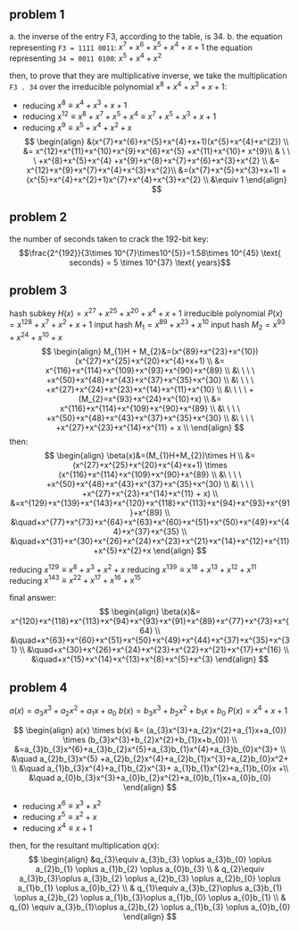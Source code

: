 ## problem 1
a. the inverse of the entry F3, according to the table, is 34.
b.
the equation representing `F3 = 1111 0011`: $x^{7}+x^{6}+x^{5}+x^{4}+x+1$
the equation representing `34 = 0011 0100`: $x^{5}+x^{4}+x^{2}$

then, to prove that they are multiplicative inverse, we take the multiplication `F3 . 34` over the irreducible polynomial $x^{8}+x^{4}+x^{3}+x+1$:

- reducing $x^{8}\equiv x^{4}+x^{3}+x+1$
- reducing $x^{12}\equiv x^{8}+x^{7}+x^{5}+x^{4}\equiv x^{7}+x^{5}+x^{3}+x+1$
- reducing $x^{9}\equiv x^{5}+x^{4}+x^{2}+x$
$$
\begin{align}
&(x^{7}+x^{6}+x^{5}+x^{4}+x+1)(x^{5}+x^{4}+x^{2}) \\
&= x^{12}+x^{11}+x^{10}+x^{9}+x^{6}+x^{5} +x^{11}+x^{10}+ x^{9}\\
& \ \ \ +x^{8}+x^{5}+x^{4} +x^{9}+x^{8}+x^{7}+x^{6}+x^{3}+x^{2} \\
&= x^{12}+x^{9}+x^{7}+x^{4}+x^{3}+x^{2}\\
&=(x^{7}+x^{5}+x^{3}+x+1) + (x^{5}+x^{4}+x^{2}+1)x^{7}+x^{4}+x^{3}+x^{2} \\
&\equiv 1
\end{align}
$$
## problem 2
the number of seconds taken to crack the 192-bit key:
$$\frac{2^{192}}{3\times 10^{7}\times10^{5}}=1.58\times 10^{45} \text{ seconds} = 5 \times 10^{37} \text{ years}$$
## problem 3
hash subkey $H(x)=x^{27}+x^{25}+x^{20}+x^{4}+x+1$
irreducible polynomial $P(x)=x^{128}+x^{7}+x^{2}+x+1$
input hash $M_{1}=x^{89}+x^{23}+x^{10}$
input hash $M_{2}=x^{93}+x^{24}+x^{10}+x$
$$
\begin{align}
M_{1}H + M_{2}&=(x^{89}+x^{23}+x^{10})(x^{27}+x^{25}+x^{20}+x^{4}+x+1) \\
&= x^{116}+x^{114}+x^{109}+x^{93}+x^{90}+x^{89} \\
&\ \ \ \  +x^{50}+x^{48}+x^{43}+x^{37}+x^{35}+x^{30} \\
&\ \ \ \   +x^{27}+x^{24}+x^{23}+x^{14}+x^{11}+x^{10} \\
&\ \ \ \ +(M_{2}=x^{93}+x^{24}+x^{10}+x) \\
&= x^{116}+x^{114}+x^{109}+x^{90}+x^{89} \\
&\ \ \ \   +x^{50}+x^{48}+x^{43}+x^{37}+x^{35}+x^{30} \\
&\ \ \ \   +x^{27}+x^{23}+x^{14}+x^{11} + x \\
\end{align}
$$
then:
$$
\begin{align}
\beta(x)&=(M_{1}H+M_{2})\times H \\
&= (x^{27}+x^{25}+x^{20}+x^{4}+x+1) \times (x^{116}+x^{114}+x^{109}+x^{90}+x^{89} \\
&\ \ \ \   +x^{50}+x^{48}+x^{43}+x^{37}+x^{35}+x^{30} \\
&\ \ \ \   +x^{27}+x^{23}+x^{14}+x^{11} + x) \\
&=x^{129}+x^{139}+x^{143}+x^{120}+x^{118}+x^{113}+x^{94}+x^{93}+x^{91}+x^{89} \\
&\quad+x^{77}+x^{73}+x^{64}+x^{63}+x^{60}+x^{51}+x^{50}+x^{49}+x^{44}+x^{37}+x^{35} \\
&\quad+x^{31}+x^{30}+x^{26}+x^{24}+x^{23}+x^{21}+x^{14}+x^{12}+x^{11}+x^{5}+x^{2}+x
\end{align}
$$

reducing $x^{129}\equiv x^{8}+x^{3}+x^{2}+x$
reducing $x^{139} \equiv x^{18}+x^{13}+x^{12}+x^{11}$
reducing $x^{143} \equiv x^{22}+x^{17}+x^{16}+x^{15}$

final answer:
$$
\begin{align}
\beta(x)&=
x^{120}+x^{118}+x^{113}+x^{94}+x^{93}+x^{91}+x^{89}+x^{77}+x^{73}+x^{64} \\
&\quad+x^{63}+x^{60}+x^{51}+x^{50}+x^{49}+x^{44}+x^{37}+x^{35}+x^{31} \\
&\quad+x^{30}+x^{26}+x^{24}+x^{23}+x^{22}+x^{21}+x^{17}+x^{16} \\
&\quad+x^{15}+x^{14}+x^{13}+x^{8}+x^{5}+x^{3}
\end{align}
$$
## problem 4
$a(x) = a_{3}x^{3}+a_{2}x^{2}+a_{1}x+a_{0}$
$b(x) = b_{3}x^{3}+b_{2}x^{2}+b_{1}x+b_{0}$
$P(x)=x^{4}+x+1$

$$
\begin{align}
a(x) \times b(x) &= (a_{3}x^{3}+a_{2}x^{2}+a_{1}x+a_{0}) \times (b_{3}x^{3}+b_{2}x^{2}+b_{1}x+b_{0}) \\
&=a_{3}b_{3}x^{6}+a_{3}b_{2}x^{5}+a_{3}b_{1}x^{4}+a_{3}b_{0}x^{3}+ \\
&\quad a_{2}b_{3}x^{5} +a_{2}b_{2}x^{4}+a_{2}b_{1}x^{3}+a_{2}b_{0}x^2+ \\
&\quad a_{1}b_{3}x^{4}+a_{1}b_{2}x^{3}+ a_{1}b_{1}x^{2}+a_{1}b_{0}x +\\
&\quad  a_{0}b_{3}x^{3}+a_{0}b_{2}x^{2}+a_{0}b_{1}x+a_{0}b_{0}
\end{align}
$$

- reducing $x^{6}\equiv x^{3}+x^{2}$
- reducing $x^{5}\equiv x^{2}+x$
- reducing $x^{4}\equiv x+1$

then, for the resultant multiplication $q(x)$:
$$
\begin{align}
&q_{3}\equiv a_{3}b_{3} \oplus a_{3}b_{0} \oplus a_{2}b_{1} \oplus a_{1}b_{2} \oplus a_{0}b_{3} \\
& q_{2}\equiv a_{3}b_{3}\oplus a_{3}b_{2} \oplus a_{2}b_{3} \oplus a_{2}b_{0} \oplus a_{1}b_{1} \oplus a_{0}b_{2} \\
& q_{1}\equiv a_{3}b_{2}\oplus a_{3}b_{1} \oplus a_{2}b_{2} \oplus a_{1}b_{3}\oplus a_{1}b_{0} \oplus a_{0}b_{1} \\
& q_{0} \equiv a_{3}b_{1}\oplus a_{2}b_{2} \oplus a_{1}b_{3} \oplus a_{0}b_{0}
\end{align}
$$

